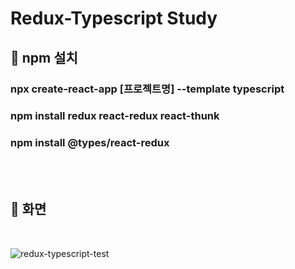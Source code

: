 # Redux-Typescript Study

## 📌 npm 설치
### npx create-react-app [프로젝트명] --template typescript
### npm install redux react-redux react-thunk
### npm install @types/react-redux
<br/>  
<br/>

## 📌 화면
<br/>

![redux-typescript-test](https://user-images.githubusercontent.com/57248107/224920884-7894ca14-8b2d-47fc-a78a-ad84b50f3c17.png)